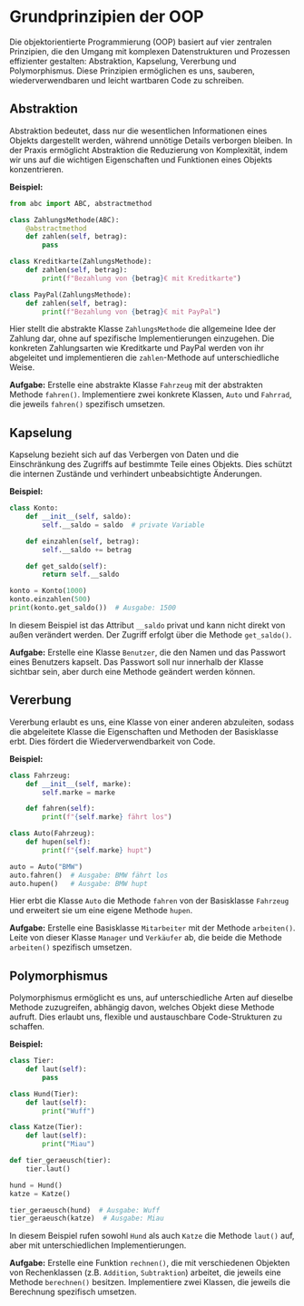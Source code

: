 # Grundprinzipien der OOP

Die objektorientierte Programmierung (OOP) basiert auf vier zentralen Prinzipien, die den Umgang mit komplexen Datenstrukturen und Prozessen effizienter gestalten: Abstraktion, Kapselung, Vererbung und Polymorphismus. Diese Prinzipien ermöglichen es uns, sauberen, wiederverwendbaren und leicht wartbaren Code zu schreiben.



## Abstraktion

Abstraktion bedeutet, dass nur die wesentlichen Informationen eines Objekts dargestellt werden, während unnötige Details verborgen bleiben. In der Praxis ermöglicht Abstraktion die Reduzierung von Komplexität, indem wir uns auf die wichtigen Eigenschaften und Funktionen eines Objekts konzentrieren.

**Beispiel:**

```python
from abc import ABC, abstractmethod

class ZahlungsMethode(ABC):
    @abstractmethod
    def zahlen(self, betrag):
        pass

class Kreditkarte(ZahlungsMethode):
    def zahlen(self, betrag):
        print(f"Bezahlung von {betrag}€ mit Kreditkarte")

class PayPal(ZahlungsMethode):
    def zahlen(self, betrag):
        print(f"Bezahlung von {betrag}€ mit PayPal")
```

Hier stellt die abstrakte Klasse `ZahlungsMethode` die allgemeine Idee der Zahlung dar, ohne auf spezifische Implementierungen einzugehen. Die konkreten Zahlungsarten wie Kreditkarte und PayPal werden von ihr abgeleitet und implementieren die `zahlen`-Methode auf unterschiedliche Weise.

**Aufgabe:**
Erstelle eine abstrakte Klasse `Fahrzeug` mit der abstrakten Methode `fahren()`. Implementiere zwei konkrete Klassen, `Auto` und `Fahrrad`, die jeweils `fahren()` spezifisch umsetzen.



## Kapselung

Kapselung bezieht sich auf das Verbergen von Daten und die Einschränkung des Zugriffs auf bestimmte Teile eines Objekts. Dies schützt die internen Zustände und verhindert unbeabsichtigte Änderungen.

**Beispiel:**

```python
class Konto:
    def __init__(self, saldo):
        self.__saldo = saldo  # private Variable

    def einzahlen(self, betrag):
        self.__saldo += betrag

    def get_saldo(self):
        return self.__saldo

konto = Konto(1000)
konto.einzahlen(500)
print(konto.get_saldo())  # Ausgabe: 1500
```

In diesem Beispiel ist das Attribut `__saldo` privat und kann nicht direkt von außen verändert werden. Der Zugriff erfolgt über die Methode `get_saldo()`.

**Aufgabe:**
Erstelle eine Klasse `Benutzer`, die den Namen und das Passwort eines Benutzers kapselt. Das Passwort soll nur innerhalb der Klasse sichtbar sein, aber durch eine Methode geändert werden können.



## Vererbung

Vererbung erlaubt es uns, eine Klasse von einer anderen abzuleiten, sodass die abgeleitete Klasse die Eigenschaften und Methoden der Basisklasse erbt. Dies fördert die Wiederverwendbarkeit von Code.

**Beispiel:**

```python
class Fahrzeug:
    def __init__(self, marke):
        self.marke = marke

    def fahren(self):
        print(f"{self.marke} fährt los")

class Auto(Fahrzeug):
    def hupen(self):
        print(f"{self.marke} hupt")

auto = Auto("BMW")
auto.fahren()  # Ausgabe: BMW fährt los
auto.hupen()   # Ausgabe: BMW hupt
```

Hier erbt die Klasse `Auto` die Methode `fahren` von der Basisklasse `Fahrzeug` und erweitert sie um eine eigene Methode `hupen`.

**Aufgabe:**
Erstelle eine Basisklasse `Mitarbeiter` mit der Methode `arbeiten()`. Leite von dieser Klasse `Manager` und `Verkäufer` ab, die beide die Methode `arbeiten()` spezifisch umsetzen.



## Polymorphismus

Polymorphismus ermöglicht es uns, auf unterschiedliche Arten auf dieselbe Methode zuzugreifen, abhängig davon, welches Objekt diese Methode aufruft. Dies erlaubt uns, flexible und austauschbare Code-Strukturen zu schaffen.

**Beispiel:**

```python
class Tier:
    def laut(self):
        pass

class Hund(Tier):
    def laut(self):
        print("Wuff")

class Katze(Tier):
    def laut(self):
        print("Miau")

def tier_geraeusch(tier):
    tier.laut()

hund = Hund()
katze = Katze()

tier_geraeusch(hund)  # Ausgabe: Wuff
tier_geraeusch(katze)  # Ausgabe: Miau
```

In diesem Beispiel rufen sowohl `Hund` als auch `Katze` die Methode `laut()` auf, aber mit unterschiedlichen Implementierungen.

**Aufgabe:**
Erstelle eine Funktion `rechnen()`, die mit verschiedenen Objekten von Rechenklassen (z.B. `Addition`, `Subtraktion`) arbeitet, die jeweils eine Methode `berechnen()` besitzen. Implementiere zwei Klassen, die jeweils die Berechnung spezifisch umsetzen.
